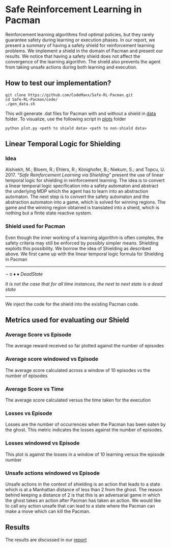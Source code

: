 # Safe Reinforcement Learning in Pacman

Reinforcement learning algorithms find optimal policies, but they rarely guarantee safety during learning or execution phases. In our report, we present a summary of having a safety shield for reinforcement learning problems. We implement a shield in the domain of Pacman and present our results. We notice that having a safety shield does not affect the convergence of the learning algorithm. The shield also prevents the agent from taking unsafe actions during both learning and execution.

## How to test our implementation?

```
git clone https://github.com/CodeMaxx/Safe-RL-Pacman.git
cd Safe-RL-Pacman/code/
./gen_data.sh
```

This will generate .dat files for Pacman with and without a shield in [data](data) folder. To visualize, use the following script in [plots](plots) folder

```
python plot.py <path to shield data> <path to non-shield data>
```
## Linear Temporal Logic for Shielding

### Idea
Alshiekh, M.; Bloem, R.; Ehlers, R.; Könighofer, B.; Niekum, S.; and Topcu, U. 2017. *"Safe Reinforcement Learning via Shielding"* present the use of linear temporal logic for shielding in reinforcement learning. The idea is to convert a linear temporal logic specification into a safety automaton and abstract the underlying MDP which the agent has to learn into an abstraction automaton. The next step is to convert the safety automaton and the abstraction automaton into a game, which is solved for winning regions. The game and the winning region obtained is translated into a shield, which is nothing but a finite state reactive system. 

### Shield used for Pacman

Even though the inner working of a learning algorithm is often complex, the safety criteria may still be enforced by possibly simpler means. Shielding exploits this possibility.
We borrow the idea of Shielding as described above. We first came up with the linear temporal logic formula for Shielding in Pacman

-------------------

¬ o ♦ ♦ *DeadState*

*It is not the case that for all time instances, the next to next state is a dead state*

-------------------

We inject the code for the shield into the existing Pacman code.

## Metrics used for evaluating our Shield

### Average Score vs Episode
The average reward received so far plotted against the number of episodes

### Average score windowed vs Episode
The average score calculated across a window of 10 episodes vs the number of episodes

### Average Score vs Time
The average score calculated versus the time taken for the execution

### Losses vs Episode
Losses are the number of occurrences when the Pacman has been eaten by the ghost. This metric indicates the losses against the number of episodes.

### Losses windowed vs Episode
This plot is against the losses in a window of 10 learning versus the episode number

### Unsafe actions windowed vs Episode
Unsafe actions in the context of shielding is an action that leads to a state which is at a Manhattan distance of less than 2 from the ghost. The reason behind keeping a distance of 2 is that this is an adversarial game in which the ghost takes an action after Pacman has taken an action. We would like to call any action unsafe that can lead to a state where the Pacman can make a move which can kill the Pacman.

## Results

The results are discussed in our [report](report.pdf) 
